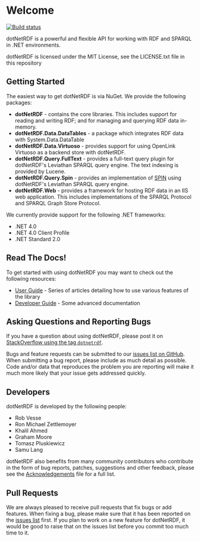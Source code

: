 # Welcome

[![Build status](https://ci.appveyor.com/api/projects/status/f8wtq0qh4k6620sl/branch/master?svg=true)](https://ci.appveyor.com/project/dotNetRDFadmin/dotnetrdf/branch/master)


dotNetRDF is a powerful and flexible API for working with RDF and SPARQL in .NET environments.

dotNetRDF is licensed under the MIT License, see the LICENSE.txt file in this repository

## Getting Started

The easiest way to get dotNetRDF is via NuGet. We provide the following packages:

- **dotNetRDF** - contains the core libraries. This includes support for reading and writing RDF; and for managing and querying RDF data in-memory.
- **dotNetRDF.Data.DataTables** - a package which integrates RDF data with System.Data.DataTable
- **dotNetRDF.Data.Virtuoso** - provides support for using OpenLink Virtuoso as a backend store with dotNetRDF.
- **dotNetRDF.Query.FullText** - provides a full-text query plugin for dotNetRDF's Leviathan SPARQL query engine. The text indexing is provided by Lucene.
- **dotNetRDF.Query.Spin** - provides an implementation of [SPIN](http://spinrdf.org/) using dotNetRDF's Leviathan SPARQL query engine.
- **dotNetRDF.Web** - provides a framework for hosting RDF data in an IIS web application. This includes implementations of the SPARQL Protocol and SPARQL Graph Store Protocol.

We currently provide support for the following .NET frameworks:

- .NET 4.0
- .NET 4.0 Client Profile
- .NET Standard 2.0
	
## Read The Docs!

To get started with using dotNetRDF you may want to check out the following resources:

 - [User Guide](https://github.com/dotnetrdf/dotnetrdf/wiki/UserGuide) - Series of articles detailing how to use various features of the library
 - [Developer Guide](https://github.com/dotnetrdf/dotnetrdf/wiki/DeveloperGuide) - Some advanced documentation

## Asking Questions and Reporting Bugs

If you have a question about using dotNetRDF, please post it on [StackOverflow using the tag `dotnetrdf`](https://stackoverflow.com/questions/tagged/dotnetrdf).

Bugs and feature requests can be submitted to our [issues list on GitHub](https://github.com/dotnetrdf/dotnetrdf/issues). When submitting a bug report, please
include as much detail as possible. Code and/or data that reproduces the problem you are reporting will make it much more likely that your issue gets addressed 
quickly.

## Developers

dotNetRDF is developed by the following people:

 - Rob Vesse
 - Ron Michael Zettlemoyer
 - Khalil Ahmed
 - Graham Moore
 - Tomasz Pluskiewicz
 - Samu Lang

dotNetRDF also benefits from many community contributors who contribute in the form of bug reports, patches, suggestions and other feedback, 
please see the [Acknowledgements](https://github.com/dotnetrdf/dotnetrdf/blob/master/Acknowledgments.txt) file for a full list.

## Pull Requests

We are always pleased to receive pull requests that fix bugs or add features. 
When fixing a bug, please make sure that it has been reported on the [issues list](https://github.com/dotnetrdf/dotnetrdf/issues) first.
If you plan to work on a new feature for dotNetRDF, it would be good to raise that on the issues list before you commit too much time to it.

